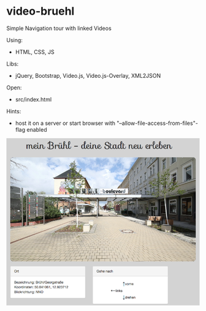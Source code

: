 # video-bruehl

Simple Navigation tour with linked Videos

Using:
- HTML, CSS, JS

Libs:
- jQuery, Bootstrap, Video.js, Video.js-Overlay, XML2JSON

Open:
- src/index.html

Hints:
- host it on a server or start browser with "–allow-file-access-from-files"-flag enabled

![Screenshot](screenshot.png "Screenshot")
